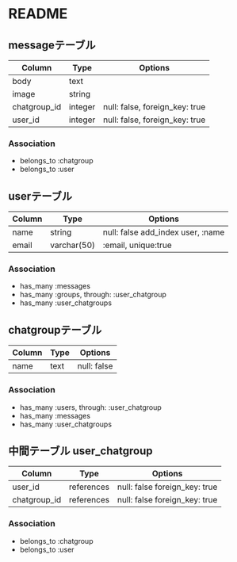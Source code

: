 # README

## messageテーブル

|Column|Type|Options|
|------|----|-------|
|body|text|
|image|string|
|chatgroup_id|integer|null: false, foreign_key: true|
|user_id|integer|null: false, foreign_key: true|

### Association
- belongs_to :chatgroup
- belongs_to :user

## userテーブル

|Column|Type|Options|
|------|----|-------|
|name|string|null: false  add_index user, :name|
|email|varchar(50)|:email, unique:true|
### Association
- has_many :messages
- has_many :groups, through: :user_chatgroup
- has_many :user_chatgroups

## chatgroupテーブル
|Column|Type|Options|
|------|----|-------|
|name|text|null: false|
### Association
- has_many :users, through: :user_chatgroup
- has_many :messages
- has_many :user_chatgroups

## 中間テーブル user_chatgroup
|Column|Type|Options|
|------|----|-------|
|user_id|references|null: false  foreign_key: true|
|chatgroup_id|references|null: false  foreign_key: true|
### Association
- belongs_to :chatgroup
- belongs_to :user

